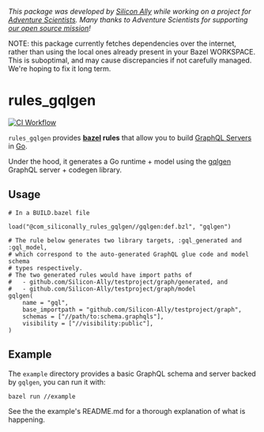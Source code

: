 _This package was developed by [Silicon Ally](https://siliconally.org) while
working on a project for  [Adventure Scientists](https://adventurescientists.org).
Many thanks to Adventure Scientists for supporting [our open source
mission](https://siliconally.org/policies/open-source/)!_

NOTE: this package currently fetches dependencies over the internet, rather than
using the local ones already present in your Bazel WORKSPACE. This is suboptimal,
and may cause discrepancies if not carefully managed. We're hoping to fix it long
term.

# rules_gqlgen

[![CI Workflow](https://github.com/Silicon-Ally/rules_gqlgen/actions/workflows/build.yml/badge.svg)](https://github.com/Silicon-Ally/rules_gqlgen/actions?query=branch%3Amain)

`rules_gqlgen` provides **[bazel](https://bazel.build/) rules** that allow you to
build [GraphQL Servers](https://graphql.org/) in [Go](https://go.dev/).

Under the hood, it generates a Go runtime + model using the
[gqlgen](https://github.com/99designs/gqlgen) GraphQL server + codegen library.

## Usage

```bazel
# In a BUILD.bazel file

load("@com_siliconally_rules_gqlgen//gqlgen:def.bzl", "gqlgen")

# The rule below generates two library targets, :gql_generated and :gql_model,
# which correspond to the auto-generated GraphQL glue code and model schema
# types respectively.
# The two generated rules would have import paths of
#   - github.com/Silicon-Ally/testproject/graph/generated, and
#   - github.com/Silicon-Ally/testproject/graph/model
gqlgen(
    name = "gql",
    base_importpath = "github.com/Silicon-Ally/testproject/graph",
    schemas = ["//path/to:schema.graphqls"],
    visibility = ["//visibility:public"],
)
```

## Example

The `example` directory provides a basic GraphQL schema and server backed by
`gqlgen`, you can run it with:

```bash
bazel run //example
```

See the the example's README.md for a thorough explanation of what is happening. 